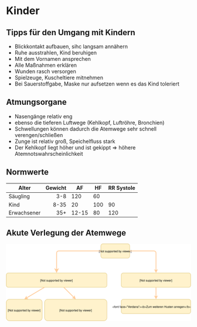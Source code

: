 # Kinder

## Tipps für den Umgang mit Kindern
+ Blickkontakt aufbauen, sihc langsam annähern
+ Ruhe ausstrahlen, Kind beruhigen
+ Mit dem Vornamen ansprechen
+ Alle Maßnahmen erklären
+ Wunden rasch versorgen
+ Spielzeuge, Kuscheltiere mitnehmen
+ Bei Sauerstoffgabe, Maske nur aufsetzen wenn es das Kind toleriert

## Atmungsorgane
+ Nasengänge relativ eng
+ ebenso die tieferen Luftwege (Kehlkopf, Luftröhre, Bronchien)
+ Schwellungen können dadurch die Atemwege sehr schnell verengen/schließen
+ Zunge ist relativ groß, Speichelfluss stark
+ Der Kehlkopf liegt höher und ist gekippt => höhere Atemnotswahrscheinlichkeit

## Normwerte

| Alter | Gewicht | AF | HF | RR Systole |
| --- | --: | --- | --- | --- |
| Säugling | 3-8 | 120 | 60 |
| Kind | 8-35 | 20 | 100 | 90 |
| Erwachsener | 35+ | 12-15 | 80 | 120 |

## Akute Verlegung der Atemwege

![Akute Verlegung der Atemwege](/charts/Kinder_VerlegungAtemwege.svg)
